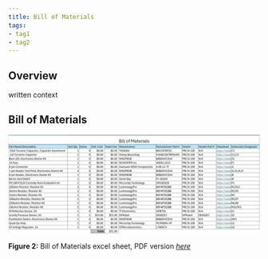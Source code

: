 ```yaml
---
title: Bill of Materials
tags:
- tag1
- tag2
---
```


## Overview
written context

## Bill of Materials

![BOM](EGR304_BOM.png)

**Figure 2:** Bill of Materials excel sheet, PDF version [*here*](EGR304_IndividualSubsystemBOM.pdf)
